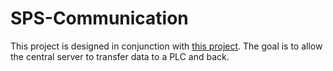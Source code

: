 # SPS-Communication
This project is designed in conjunction with [this project](https://github.com/wssct20/ProjectSpyder). The goal is to allow the central server to transfer data to a PLC and back.
